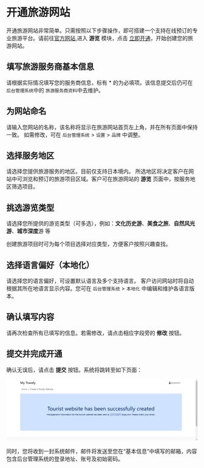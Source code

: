 # 开通旅游网站

开通旅游网站非常简单。只需按照以下步骤操作，即可搭建一个支持在线预订的专业旅游平台。请前往[官方网站](https://dignite.com),进入 **游览** 模块，点击 [立即开通](https://dignite.com/zh-Hans/travely)，开始创建您的旅游网站。

## 填写旅游服务商基本信息

请根据实际情况填写您的服务商信息，标有 * 的为必填项。该信息提交后仍可在 `后台管理系统`中的 `旅游服务商资料`中去维护。

## 为网站命名

请输入您网站的名称，该名称将显示在旅游网站首页左上角，并在所有页面中保持一致。
如需修改，可在 `后台管理系统` > `设置` > `品牌` 中调整。

## 选择服务地区

请选择您提供旅游服务的地区。目前仅支持日本境内。
所选地区将决定客户在网站中可浏览和预订的旅游项目区域。客户可在旅游网站的 **游览** 页面中，按服务地区筛选项目。

## 挑选游览类型

请选择您所提供的游览类型（可多选），例如：**文化历史游**、**美食之旅**、**自然风光游**、**城市深度**游 等

创建旅游项目时可为每个项目选择对应类型，方便客户按照兴趣查找。

## 选择语言偏好（本地化）

请选择您的语言偏好，可设置默认语言及多个支持语言。
客户访问网站时将自动根据其所在地语言显示内容。您可在 `后台管理系统` > `本地化` 中编辑和维护各语言版本。

## 确认填写内容

请再次检查所有已填写的信息。若需修改，请点击相应字段旁的 **修改** 按钮。

## 提交并完成开通

确认无误后，请点击 **提交** 按钮。系统将跳转至如下页面：

![Redirect](images/Redirect-Travely.jpg)

同时，您将收到一封系统邮件，邮件将发送至您在“基本信息”中填写的邮箱，内容包含后台管理系统的登录地址、账号及初始密码。
